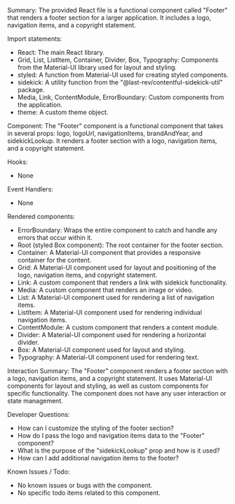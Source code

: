 Summary:
The provided React file is a functional component called "Footer" that renders a footer section for a larger application. It includes a logo, navigation items, and a copyright statement.

Import statements:
- React: The main React library.
- Grid, List, ListItem, Container, Divider, Box, Typography: Components from the Material-UI library used for layout and styling.
- styled: A function from Material-UI used for creating styled components.
- sidekick: A utility function from the "@last-rev/contentful-sidekick-util" package.
- Media, Link, ContentModule, ErrorBoundary: Custom components from the application.
- theme: A custom theme object.

Component:
The "Footer" component is a functional component that takes in several props: logo, logoUrl, navigationItems, brandAndYear, and sidekickLookup. It renders a footer section with a logo, navigation items, and a copyright statement.

Hooks:
- None

Event Handlers:
- None

Rendered components:
- ErrorBoundary: Wraps the entire component to catch and handle any errors that occur within it.
- Root (styled Box component): The root container for the footer section.
- Container: A Material-UI component that provides a responsive container for the content.
- Grid: A Material-UI component used for layout and positioning of the logo, navigation items, and copyright statement.
- Link: A custom component that renders a link with sidekick functionality.
- Media: A custom component that renders an image or video.
- List: A Material-UI component used for rendering a list of navigation items.
- ListItem: A Material-UI component used for rendering individual navigation items.
- ContentModule: A custom component that renders a content module.
- Divider: A Material-UI component used for rendering a horizontal divider.
- Box: A Material-UI component used for layout and styling.
- Typography: A Material-UI component used for rendering text.

Interaction Summary:
The "Footer" component renders a footer section with a logo, navigation items, and a copyright statement. It uses Material-UI components for layout and styling, as well as custom components for specific functionality. The component does not have any user interaction or state management.

Developer Questions:
- How can I customize the styling of the footer section?
- How do I pass the logo and navigation items data to the "Footer" component?
- What is the purpose of the "sidekickLookup" prop and how is it used?
- How can I add additional navigation items to the footer?

Known Issues / Todo:
- No known issues or bugs with the component.
- No specific todo items related to this component.